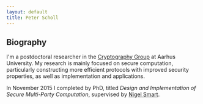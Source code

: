 ```yaml
---
layout: default
title: Peter Scholl
---
```


## Biography

I'm a postdoctoral researcher in the [Cryptography Group](users-cs.au.dk/orlandi/cryptogroup/) at Aarhus University.
My research is mainly focused on secure computation, particularly constructing
more efficient protocols with improved security properties, as well as
implementation and applications.

In November 2015 I completed by PhD, titled *Design and Implementation of Secure Multi-Party Computation*, supervised by [Nigel Smart](http://www.cs.bris.ac.uk/~nigel/).


